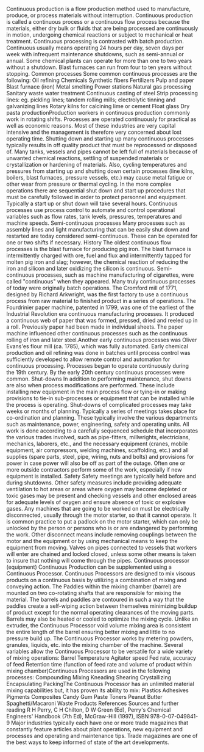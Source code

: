 Continuous production is a flow production method used to manufacture,
produce, or process materials without interruption. Continuous
production is called a continuous process or a continuous flow process
because the materials, either dry bulk or fluids that are being
processed are continuously in motion, undergoing chemical reactions or
subject to mechanical or heat treatment. Continuous processing is
contrasted with batch production. Continuous usually means operating 24
hours per day, seven days per week with infrequent maintenance
shutdowns, such as semi-annual or annual. Some chemical plants can
operate for more than one to two years without a shutdown. Blast
furnaces can run from four to ten years without stopping. Common
processes Some common continuous processes are the following: Oil
refining Chemicals Synthetic fibers Fertilizers Pulp and paper Blast
furnace (iron) Metal smelting Power stations Natural gas processing
Sanitary waste water treatment Continuous casting of steel Strip
processing lines: eg. pickling lines; tandem rolling mills; electrolytic
tinning and galvanizing lines Rotary kilns for calcining lime or cement
Float glass Dry pasta productionProduction workers in continuous
production commonly work in rotating shifts. Processes are operated
continuously for practical as well as economic reasons. Most of these
industries are very capital intensive and the management is therefore
very concerned about lost operating time. Shutting down and starting up
many continuous processes typically results in off quality product that
must be reprocessed or disposed of. Many tanks, vessels and pipes cannot
be left full of materials because of unwanted chemical reactions,
settling of suspended materials or crystallization or hardening of
materials. Also, cycling temperatures and pressures from starting up and
shutting down certain processes (line kilns, boilers, blast furnaces,
pressure vessels, etc.) may cause metal fatigue or other wear from
pressure or thermal cycling. In the more complex operations there are
sequential shut down and start up procedures that must be carefully
followed in order to protect personnel and equipment. Typically a start
up or shut down will take several hours. Continuous processes use
process control to automate and control operational variables such as
flow rates, tank levels, pressures, temperatures and machine speeds.
Semi-continuous processes Many processes such as assembly lines and
light manufacturing that can be easily shut down and restarted are today
considered semi-continuous. These can be operated for one or two shifts
if necessary. History The oldest continuous flow processes is the blast
furnace for producing pig iron. The blast furnace is intermittently
charged with ore, fuel and flux and intermittently tapped for molten pig
iron and slag; however, the chemical reaction of reducing the iron and
silicon and later oxidizing the silicon is continuous. Semi-continuous
processes, such as machine manufacturing of cigarettes, were called
\"continuous\" when they appeared. Many truly continuous processes of
today were originally batch operations. The Cromford mill of 1771,
designed by Richard Arkwright, was the first factory to use a continuous
process from raw material to finished product in a series of operations.
The Fourdrinier paper machine, patented in 1799, was one of the earliest
of the Industrial Revolution era continuous manufacturing processes. It
produced a continuous web of paper that was formed, pressed, dried and
reeled up in a roll. Previously paper had been made in individual
sheets. The paper machine influenced other continuous processes such as
the continuous rolling of iron and later steel.Another early continuous
processes was Oliver Evans\'es flour mill (ca. 1785), which was fully
automated. Early chemical production and oil refining was done in
batches until process control was sufficiently developed to allow remote
control and automation for continuous processing. Processes began to
operate continuously during the 19th century. By the early 20th century
continuous processes were common. Shut-downs In addition to performing
maintenance, shut downs are also when process modifications are
performed. These include installing new equipment in the main process
flow or tying-in or making provisions to tie-in sub-processes or
equipment that can be installed while the process is operating.
Shut-downs of complicated processes may take weeks or months of
planning. Typically a series of meetings takes place for co-ordination
and planning. These typically involve the various departments such as
maintenance, power, engineering, safety and operating units. All work is
done according to a carefully sequenced schedule that incorporates the
various trades involved, such as pipe-fitters, millwrights,
electricians, mechanics, laborers, etc., and the necessary equipment
(cranes, mobile equipment, air compressors, welding machines,
scaffolding, etc.) and all supplies (spare parts, steel, pipe, wiring,
nuts and bolts) and provisions for power in case power will also be off
as part of the outage. Often one or more outside contractors perform
some of the work, especially if new equipment is installed. Safety
Safety meetings are typically held before and during shutdowns. Other
safety measures include providing adequate ventilation to hot areas or
areas where oxygen may become depleted or toxic gases may be present and
checking vessels and other enclosed areas for adequate levels of oxygen
and ensure absence of toxic or explosive gases. Any machines that are
going to be worked on must be electrically disconnected, usually through
the motor starter, so that it cannot operate. It is common practice to
put a padlock on the motor starter, which can only be unlocked by the
person or persons who is or are endangered by performing the work. Other
disconnect means include removing couplings between the motor and the
equipment or by using mechanical means to keep the equipment from
moving. Valves on pipes connected to vessels that workers will enter are
chained and locked closed, unless some other means is taken to insure
that nothing will come through the pipes. Continuous processor
(equipment) Continuous Production can be supplemented using a Continuous
Processor. Continuous Processors are designed to mix viscous products on
a continuous basis by utilizing a combination of mixing and conveying
action. The Paddles within the mixing chamber (barrel) are mounted on
two co-rotating shafts that are responsible for mixing the material. The
barrels and paddles are contoured in such a way that the paddles create
a self-wiping action between themselves minimizing buildup of product
except for the normal operating clearances of the moving parts. Barrels
may also be heated or cooled to optimize the mixing cycle. Unlike an
extruder, the Continuous Processor void volume mixing area is consistent
the entire length of the barrel ensuring better mixing and little to no
pressure build up. The Continuous Processor works by metering powders,
granules, liquids, etc. into the mixing chamber of the machine. Several
variables allow the Continuous Processor to be versatile for a wide
variety of mixing operations: Barrel Temperature Agitator speed Fed
rate, accuracy of feed Retention time (function of feed rate and volume
of product within mixing chamber)Continuous Processors are used in the
following processes: Compounding Mixing Kneading Shearing Crystallizing
Encapsulating PackingThe Continuous Processor has an unlimited material
mixing capabilities but, it has proven its ability to mix: Plastics
Adhesives Pigments Composites Candy Gum Paste Toners Peanut Butter
Spaghetti/Macaroni Waste Products References Sources and further reading
R H Perry, C H Chilton, D W Green (Ed), Perry\'s Chemical Engineers\'
Handbook (7th Ed), McGraw-Hill (1997), ISBN 978-0-07-049841-9 Major
industries typically each have one or more trade magazines that
constantly feature articles about plant operations, new equipment and
processes and operating and maintenance tips. Trade magazines are one of
the best ways to keep informed of state of the art developments.
